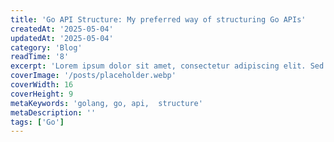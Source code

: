 ```yaml
---
title: 'Go API Structure: My preferred way of structuring Go APIs'
createdAt: '2025-05-04'
updatedAt: '2025-05-04'
category: 'Blog'
readTime: '8'
excerpt: 'Lorem ipsum dolor sit amet, consectetur adipiscing elit. Sed do eiusmod tempor incididunt ut labore et dolore magna aliqua.'
coverImage: '/posts/placeholder.webp'
coverWidth: 16
coverHeight: 9
metaKeywords: 'golang, go, api,  structure'
metaDescription: ''
tags: ['Go']
---
```

